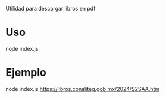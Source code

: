 Utilidad para descargar libros en pdf

# Uso
node index.js <url>

# Ejemplo
node index.js https://libros.conaliteg.gob.mx/2024/S2SAA.htm
